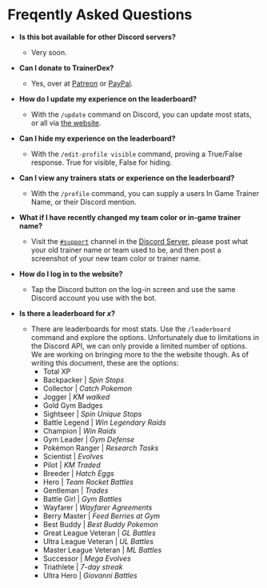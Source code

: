 # Freqently Asked Questions

- **Is this bot available for other Discord servers?**
  - Very soon.

- **Can I donate to TrainerDex?**
  - Yes, over at [Patreon](https://www.patreon.com/TrainerDexApp) or [PayPal](https://www.paypal.com/paypalme/TrainerDexApp).

- **How do I update my experience on the leaderboard?**
  - With the `/update` command on Discord, you can update most stats, or all via [the website](https://trainerdex.app/new/).

- **Can I hide my experience on the leaderboard?**
  - With the `/edit-profile visible` command, proving a True/False response. True for visible, False for hiding. 

- **Can I view any trainers stats or experience on the leaderboard?**
  - With the `/profile` command, you can supply a users In Game Trainer Name, or their Discord mention.

- **What if I have recently changed my team color or in-game trainer name?**
  - Visit the [`#support`](https://discord.com/channels/364313717720219651/364316724918484993) channel in the [Discord Server](https://discord.gg/Anz3UpM), please post what your old trainer name or team used to be, and then post a screenshot of your new team color or trainer name.

- **How do I log in to the website?**
  - Tap the Discord button on the log-in screen and use the same Discord account you use with the bot.

- **Is there a leaderboard for _x_?**
  - There are leaderboards for most stats. Use the `/leaderboard` command and explore the options. Unfortunately due to limitations in the Discord API, we can only provide a limited number of options. We are working on bringing more to the the website though. As of writing this document, these are the options:
    - Total XP
    - Backpacker | _Spin Stops_
    - Collector | _Catch Pokemon_
    - Jogger | _KM walked_
    - Gold Gym Badges
    - Sightseer | _Spin Unique Stops_
    - Battle Legend | _Win Legendary Raids_
    - Champion | _Win Raids_
    - Gym Leader | _Gym Defense_
    - Pokémon Ranger | _Research Tasks_
    - Scientist | _Evolves_
    - Pilot | _KM Traded_
    - Breeder | _Hatch Eggs_
    - Hero | _Team Rocket Battles_
    - Gentleman | _Trades_
    - Battle Girl | _Gym Battles_
    - Wayfarer | _Wayfarer Agreements_
    - Berry Master | _Feed Berries at Gym_
    - Best Buddy | _Best Buddy Pokemon_
    - Great League Veteran | _GL Battles_
    - Ultra League Veteran | _UL Battles_
    - Master League Veteran | _ML Battles_
    - Successor | _Mega Evolves_
    - Triathlete | _7-day streak_
    - Ultra Hero | _Giovanni Battles_